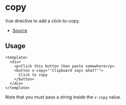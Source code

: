 # copy

Vue directive to add a click-to-copy.

- [Source](https://github.com/AustinGil/vuetensils/blob/master/src/directives/copy.js)

## Usage

```vue live
<template>
  <div>
    <p>Click this button then paste somewhere</p>
    <button v-copy="'Clipboard says what?'">
      Click to copy
    </button>
  </div>
</template>
```

Note that you must pass a string inside the `v-copy` value.
